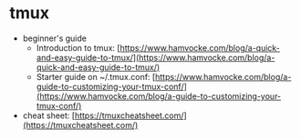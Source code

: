 # tmux

* beginner's guide
  * Introduction to tmux: [https://www.hamvocke.com/blog/a-quick-and-easy-guide-to-tmux/](https://www.hamvocke.com/blog/a-quick-and-easy-guide-to-tmux/)
  * Starter guide on ~/.tmux.conf: [https://www.hamvocke.com/blog/a-guide-to-customizing-your-tmux-conf/](https://www.hamvocke.com/blog/a-guide-to-customizing-your-tmux-conf/)
* cheat sheet: [https://tmuxcheatsheet.com/](https://tmuxcheatsheet.com/)

